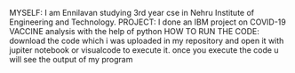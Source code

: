 MYSELF:
I am Ennilavan studying 3rd year cse in Nehru Institute of Engineering and Technology.
PROJECT:
I done an IBM project on COVID-19 VACCINE analysis with the help of python
HOW TO RUN THE CODE:
download the code which i was uploaded in my repository and open it with jupiter notebook or visualcode to execute it.
once you execute the code u will see the output of my program
